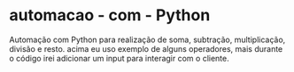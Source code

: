 # automacao - com - Python
Automação com Python para realização de soma, subtração, multiplicação, divisão e resto.
acima eu uso exemplo de alguns operadores, mais durante o código irei adicionar um input para interagir com o cliente.
